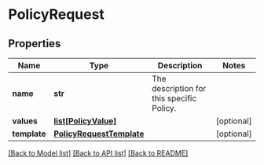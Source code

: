 # PolicyRequest

## Properties
Name | Type | Description | Notes
------------ | ------------- | ------------- | -------------
**name** | **str** | The description for this specific Policy. | 
**values** | [**list[PolicyValue]**](PolicyValue.md) |  | [optional] 
**template** | [**PolicyRequestTemplate**](PolicyRequestTemplate.md) |  | [optional] 

[[Back to Model list]](../README.md#documentation-for-models) [[Back to API list]](../README.md#documentation-for-api-endpoints) [[Back to README]](../README.md)


